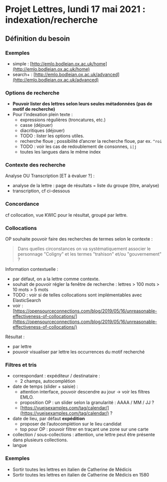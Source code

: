 Projet Lettres, lundi 17 mai 2021 : indexation/recherche
===

## Définition du besoin

### Exemples

- simple : [http://emlo.bodleian.ox.ac.uk/home](http://emlo.bodleian.ox.ac.uk/home)
- search+ : [http://emlo.bodleian.ox.ac.uk/advanced](http://emlo.bodleian.ox.ac.uk/advanced)


### Options de recherche

- **Pouvoir lister des lettres selon leurs seules métadonnées (pas de motif de recherche)**
- Pour l’indexation plein texte :
	- expressions régulières (troncatures, etc.)
	- casse (déjouer)
	- diacritiques (déjouer)
	- TODO : lister les options utiles.
	- recherche floue ; possibilité d’ancrer la recherche floue, par ex. `^roi`
	- TODO : voir les cas de redoublement de consonnes, `i|j`
	- toutes les langues dans le même index

### Contexte des recherche

Analyse OU Transcription [ET à évaluer ?] :

- analyse de la lettre : page de résultats = liste du groupe (titre, analyse)
- transcription, cf ci-dessous

### Concordance

cf collocation, vue KWIC pour le résultat, groupé par lettre.

### Collocations

OP souhaite pouvoir faire des recherches de termes selon le contexte :

> Dans quelles circonstances on va systématiquement associer le personnage "Coligny" et les termes "trahison" et/ou "gouvernement" ?

Information contextuelle :

- par défaut, on a la lettre comme contexte.
- souhait de pouvoir régler la fenêtre de recherche : lettres > 100 mots > 10 mots > 5 mots
- TODO : voir si de telles collocations sont implémentables avec ElasticSearch
- voir : [https://opensourceconnections.com/blog/2019/05/16/unreasonable-effectiveness-of-collocations/](https://opensourceconnections.com/blog/2019/05/16/unreasonable-effectiveness-of-collocations/)

Résultat :

- par lettre
- pouvoir visualiser par lettre les occurrences du motif recherché


### Filtres et tris

- correspondant : expéditeur / destinataire :
	- 2 champs, autocomplétion
- date de temps (slider + saisie) :
	- attention interface, pouvoir descendre au jour -> voir les filtres EMLO.
	- proposition OP : un slider selon la granularité : AAAA / MM / JJ ?
	- [https://vuejsexamples.com/tag/calendar/](https://vuejsexamples.com/tag/calendar/) ?
- date de lieu, par défaut **expédition**
	- proposer de l’autocomplétion sur le lieu candidat
	- top pour OP : pouvoir filtrer en traçant une zone sur une carte
- collection / sous-collections : attention, une lettre peut être présente dans plusieurs collections.
- langue

### Exemples

- Sortir toutes les lettres en italien de Catherine de Médicis
- Sortir toutes les lettres en italien de Catherine de Médicis en 1580

